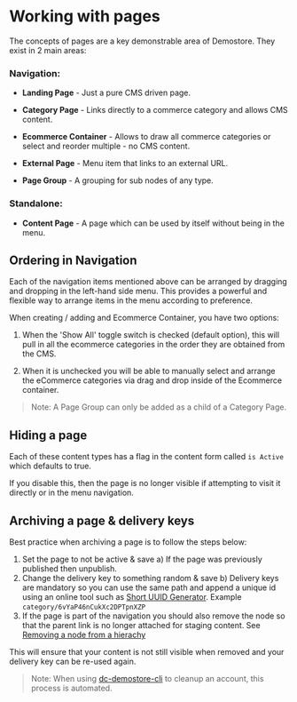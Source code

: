 # Working with pages

The concepts of pages are a key demonstrable area of Demostore. They exist in 2 main areas:

### Navigation:

-   **Landing Page** - Just a pure CMS driven page.

-   **Category Page** - Links directly to a commerce category and allows CMS content.

-   **Ecommerce Container** - Allows to draw all commerce categories or select and reorder multiple - no CMS content.

-   **External Page** - Menu item that links to an external URL.

-   **Page Group** - A grouping for sub nodes of any type.

### Standalone:

-   **Content Page** - A page which can be used by itself without being in the menu.

## Ordering in Navigation

Each of the navigation items mentioned above can be arranged by dragging and dropping in the left-hand side menu. This provides a powerful and flexible way to arrange items in the menu according to preference.

When creating / adding and Ecommerce Container, you have two options:

1. When the 'Show All' toggle switch is checked (default option), this will pull in all the ecommerce categories in the order they are obtained from the CMS.

2. When it is unchecked you will be able to manually select and arrange the eCommerce categories via drag and drop inside of the Ecommerce container.

> Note: A Page Group can only be added as a child of a Category Page.

## Hiding a page

Each of these content types has a flag in the content form called `is Active` which defaults to true.

If you disable this, then the page is no longer visible if attempting to visit it directly or in the menu navigation.

## Archiving a page & delivery keys

Best practice when archiving a page is to follow the steps below:

1. Set the page to not be active & save
   a) If the page was previously published then unpublish.
2. Change the delivery key to something random & save
   b) Delivery keys are mandatory so you can use the same path and append a unique id using an online tool such as [Short UUID Generator](https://generateuuid.online/short-uuid). Example `category/6vYaP46nCukXc2DPTpnXZP`
3. If the page is part of the navigation you should also remove the node so that the parent link is no longer attached for staging content. See [Removing a node from a hierachy](https://amplience.com/developers/docs/dev-tools/guides-tutorials/hierarchies/#removing-a-node-from-a-hierarchy)

This will ensure that your content is not still visible when removed and your delivery key can be re-used again.

> Note: When using [dc-demostore-cli](https://github.com/amplience/dc-demostore-cli) to cleanup an account, this process is automated.
